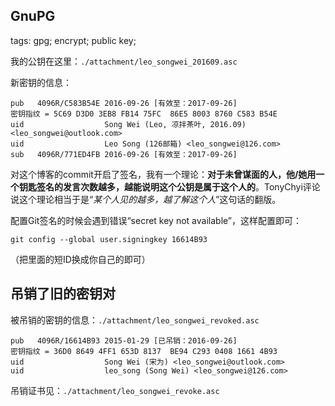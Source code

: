 GnuPG
-----

tags: gpg; encrypt; public key;

我的公钥在这里：`./attachment/leo_songwei_201609.asc`

新密钥的信息：
```
pub   4096R/C583B54E 2016-09-26 [有效至：2017-09-26]
密钥指纹 = 5C69 D3D0 3EB8 FB14 75FC  86E5 8003 8760 C583 B54E
uid                  Song Wei (Leo, 凉拌茶叶, 2016.09) <leo_songwei@outlook.com>
uid                  Leo Song (126邮箱) <leo_songwei@126.com>
sub   4096R/771ED4FB 2016-09-26 [有效至：2017-09-26]
```

对这个博客的commit开启了签名，我有一个理论：**对于未曾谋面的人，他/她用一个钥匙签名的发言次数越多，越能说明这个公钥是属于这个人的**。TonyChyi评论说这个理论相当于是“*某个人见的越多，越了解这个人*”这句话的翻版。

配置Git签名的时候会遇到错误“secret key not available”，这样配置即可：

`git config --global user.signingkey 16614B93`

（把里面的短ID换成你自己的即可）

吊销了旧的密钥对
----------------

被吊销的密钥的信息：`./attachment/leo_songwei_revoked.asc`

```gpg
pub   4096R/16614B93 2015-01-29 [已吊销：2016-09-26]
密钥指纹 = 36D0 8649 4FF1 653D 8137  BE94 C293 0408 1661 4B93
uid                  Song Wei (宋为) <leo_songwei@outlook.com>
uid                  leo_song (Song Wei) <leo_songwei@126.com>
```

吊销证书见：`./attachment/leo_songwei_revoke.asc`
